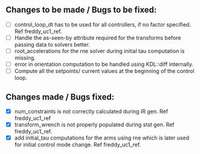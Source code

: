 
## Changes to be made / Bugs to be fixed:

- [ ] control_loop_dt has to be used for all controllers, if no factor specified. Ref freddy_uc1_ref.
- [ ] Handle the as-seen-by attribute required for the transforms before passing data to solvers better. 
- [ ] root_accelerations for the rne solver during initial tau computation is missing.
- [ ] error in orientation computation to be handled using KDL::diff internally.
- [ ] Compute all the setpoints/ current values at the beginning of the control loop.
  
## Changes made / Bugs fixed:

- [x] num_constraints is not correctly calculated during IR gen. Ref freddy_uc1_ref
- [x] transform_wrench is not properly populated during stst gen. Ref freddy_uc1_ref.
- [x] add initial_tau computations for the arms using rne which is later used for initial control mode change. Ref freddy_uc1_ref.